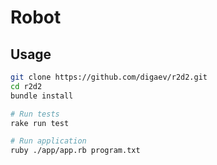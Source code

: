 # Robot

## Usage

```bash
git clone https://github.com/digaev/r2d2.git
cd r2d2
bundle install

# Run tests
rake run test

# Run application
ruby ./app/app.rb program.txt
```
